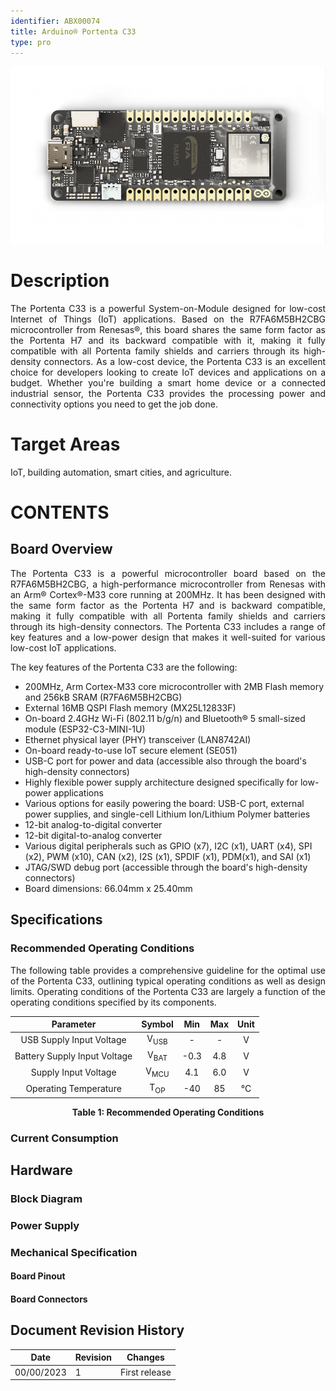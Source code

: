 ```yaml
---
identifier: ABX00074
title: Arduino® Portenta C33
type: pro
---
```


![](assets/portenta-c33-top-view.png)

# Description 

<p style="text-align: justify;">The Portenta C33 is a powerful System-on-Module designed for low-cost Internet of Things (IoT) applications. Based on the R7FA6M5BH2CBG microcontroller from Renesas®, this board shares the same form factor as the Portenta H7 and its backward compatible with it, making it fully compatible with all Portenta family shields and carriers through its high-density connectors. As a low-cost device, the Portenta C33 is an excellent choice for developers looking to create IoT devices and applications on a budget. Whether you're building a smart home device or a connected industrial sensor, the Portenta C33 provides the processing power and connectivity options you need to get the job done.</p>

# Target Areas

IoT, building automation, smart cities, and agriculture.

# CONTENTS

## Board Overview 

<p style="text-align: justify;">The Portenta C33 is a powerful microcontroller board based on the R7FA6M5BH2CBG, a high-performance microcontroller from Renesas with an Arm® Cortex®-M33 core running at 200MHz. It has been designed with the same form factor as the Portenta H7 and is backward compatible, making it fully compatible with all Portenta family shields and carriers through its high-density connectors. The Portenta C33 includes a range of key features and a low-power design that makes it well-suited for various low-cost IoT applications.</p>

<p style="text-align: justify;">The key features of the Portenta C33 are the following:

- 200MHz, Arm Cortex-M33 core microcontroller with 2MB Flash memory and 256kB SRAM (R7FA6M5BH2CBG)
- External 16MB QSPI Flash memory (MX25L12833F)
- On-board 2.4GHz Wi-Fi (802.11 b/g/n) and Bluetooth® 5 small-sized module (ESP32­-C3-­MINI-­1U)
- Ethernet physical layer (PHY) transceiver (LAN8742AI)
- On-board ready-to-use IoT secure element (SE051)
- USB-C port for power and data (accessible also through the board's high-density connectors)
- Highly flexible power supply architecture designed specifically for low-power applications 
- Various options for easily powering the board: USB-C port, external power supplies, and single-cell Lithium Ion/Lithium Polymer batteries
- 12-bit analog-to-digital converter
- 12-bit digital-to-analog converter
- Various digital peripherals such as GPIO (x7), I2C (x1), UART (x4), SPI (x2), PWM (x10), CAN (x2), I2S (x1), SPDIF (x1), PDM(x1), and SAI (x1)
- JTAG/SWD debug port (accessible through the board's high-density connectors)
- Board dimensions: 66.04mm x 25.40mm</p>

[comment]: <> (Force page break here) 
<div style="page-break-after: always;"></div>
  
## Specifications

### Recommended Operating Conditions 

<p style="text-align: justify;">The following table provides a comprehensive guideline for the optimal use of the Portenta C33, outlining typical operating conditions as well as design limits. Operating conditions of the Portenta C33 are largely a function of the operating conditions specified by its components.</p>

<div style="text-align:center;">

|         **Parameter**        |    **Symbol**   | **Min** | **Max** | **Unit** |
|:----------------------------:|:---------------:|:-------:|:-------:|:--------:|
|   USB Supply Input Voltage   | V<sub>USB</sub> |    -    |    -    |     V    |
| Battery Supply Input Voltage | V<sub>BAT</sub> |   -0.3  |   4.8   |     V    |
|     Supply Input Voltage     | V<sub>MCU</sub> |   4.1   |   6.0   |     V    |
|     Operating Temperature    |  T<sub>OP</sub> |   -40   |    85   |    °C    |

**<caption>Table 1: Recommended Operating Conditions</caption>**
</div>

### Current Consumption

## Hardware

### Block Diagram

### Power Supply 

### Mechanical Specification

#### Board Pinout 
#### Board Connectors

## Document Revision History

| Date       | **Revision** | **Changes**                        |
|------------|--------------|------------------------------------|
| 00/00/2023 | 1            | First release                      |

